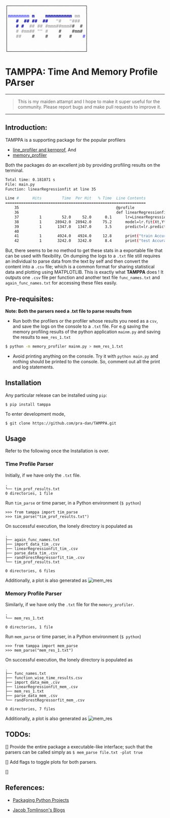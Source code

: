 <!DOCTYPE html PUBLIC "-//W3C//DTD XHTML 1.0 Strict//EN"
   "http://www.w3.org/TR/xhtml1/DTD/xhtml1-strict.dtd">
<html xmlns="http://www.w3.org/1999/xhtml" lang="en" xml:lang="en"><head>
<title>Generated by libcaca 0.99.beta19</title>
</head><body>
<div style="font-family: monospace, fixed; font-weight: bold;">
<span style="">&#9484;&#9472;&#9472;&#9472;&#9472;&#9472;&#9472;&#9472;&#9472;&#9472;&#9472;&#9472;&#9472;&#9472;&#9472;&#9472;&#9472;&#9472;&#9472;&#9472;&#9472;&#9472;&#9472;&#9472;&#9472;&#9472;&#9472;&#9472;&#9472;&#9472;&#9488;</span><br />
<span style="">&#9474;&#160;&#160;&#160;&#160;&#160;&#160;&#160;&#160;&#160;&#160;&#160;&#160;&#160;&#160;&#160;&#160;&#160;&#160;&#160;&#160;&#160;&#160;&#160;&#160;&#160;&#160;&#160;&#160;&#160;&#9474;</span><br />
<span style="">&#9474;</span><span style=";color:#55f">mmmmmmmm</span><span style="">&#160;</span><span style=";color:#00a">m</span><span style="">&#160;&#160;&#160;&#160;</span><span style=";color:#00a">mmmmmmmmmm</span><span style="">&#160;</span><span style=";color:#aaa">mm</span><span style="">&#160;&#160;&#9474;</span><br />
<span style="">&#9474;&#160;&#160;&#160;</span><span style=";color:#00a">#</span><span style="">&#160;&#160;</span><span style=";color:#00a">##</span><span style="">&#160;</span><span style=";color:#00a">##</span><span style="">&#160;&#160;</span><span style=";color:#00a">##</span><span style="">&#160;&#160;&#160;</span><span style=";color:#aaa">&quot;#</span><span style="">&#160;&#160;&#160;</span><span style=";color:#aaa">&quot;###</span><span style="">&#160;&#160;&#9474;</span><br />
<span style="">&#9474;&#160;&#160;&#160;</span><span style=";color:#00a">#</span><span style="">&#160;</span><span style=";color:#00a">#</span><span style="">&#160;&#160;</span><span style=";color:#aaa">##</span><span style="">&#160;</span><span style=";color:#aaa">##</span><span style="">&#160;</span><span style=";color:#aaa">#mmm##mmm#</span><span style=";color:#555">#</span><span style="">&#160;&#160;</span><span style=";color:#555">#</span><span style="">&#160;&#9474;</span><br />
<span style="">&#9474;&#160;&#160;&#160;</span><span style=";color:#aaa">#</span><span style="">&#160;</span><span style=";color:#aaa">#mm##</span><span style="">&#160;</span><span style=";color:#aaa">&quot;&quot;</span><span style="">&#160;</span><span style=";color:#aaa">#</span><span style="">&#160;&#160;&#160;&#160;</span><span style=";color:#555">#</span><span style="">&#160;&#160;&#160;&#160;</span><span style=";color:#555">#mm#</span><span style="">&#160;&#9474;</span><br />
<span style="">&#9474;&#160;&#160;&#160;</span><span style=";color:#aaa">##</span><span style="">&#160;&#160;&#160;&#160;</span><span style=";color:#555">#</span><span style="">&#160;&#160;&#160;&#160;</span><span style=";color:#555">#</span><span style="">&#160;&#160;&#160;&#160;</span><span style=";color:#555">#</span><span style="">&#160;&#160;&#160;</span><span style=";color:#555">#</span><span style="">&#160;&#160;&#160;&#160;</span><span style=";color:#55f">#</span><span style="">&#9474;</span><br />
<span style="">&#9474;&#160;&#160;&#160;&#160;&#160;&#160;&#160;&#160;&#160;&#160;&#160;&#160;&#160;&#160;&#160;&#160;&#160;&#160;&#160;&#160;&#160;&#160;&#160;&#160;&#160;&#160;&#160;&#160;&#160;&#9474;</span><br />
<span style="">&#9474;&#160;&#160;&#160;&#160;&#160;&#160;&#160;&#160;&#160;&#160;&#160;&#160;&#160;&#160;&#160;&#160;&#160;&#160;&#160;&#160;&#160;&#160;&#160;&#160;&#160;&#160;&#160;&#160;&#160;&#9474;</span><br />
<span style="">&#9492;&#9472;&#9472;&#9472;&#9472;&#9472;&#9472;&#9472;&#9472;&#9472;&#9472;&#9472;&#9472;&#9472;&#9472;&#9472;&#9472;&#9472;&#9472;&#9472;&#9472;&#9472;&#9472;&#9472;&#9472;&#9472;&#9472;&#9472;&#9472;&#9472;&#9496;</span><br />
</div></body></html>

# TAMPPA: Time And Memory Profile PArser

---
> This is my maiden attampt and I hope to make it super useful for the community. Please report bugs and make pull requests to improve it.
---

## Introduction:

TAMPPA is a supporting package for the popular profilers
* [line_profiler and kernprof](https://github.com/pyutils/line_profiler/blob/master/README.rst), And
* [memory_profiler](https://github.com/pythonprofilers/memory_profiler)

Both the packages do an excellent job by providing profiling results on the terminal.

```bash
Total time: 0.181071 s
File: main.py
Function: linearRegressionfit at line 35

Line #      Hits         Time  Per Hit   % Time  Line Contents
==============================================================
    35                                           @profile
    36                                           def linearRegressionfit(Xt,Yt,Xts,Yts):
    37         1         52.0     52.0      0.1      lr=LinearRegression()
    38         1      28942.0  28942.0     75.2      model=lr.fit(Xt,Yt)
    39         1       1347.0   1347.0      3.5      predict=lr.predict(Xts)
    40                                           
    41         1       4924.0   4924.0     12.8      print("train Accuracy",lr.score(Xt,Yt))
    42         1       3242.0   3242.0      8.4      print("test Accuracy",lr.score(Xts,Yts))
```

But, there seems to be no method to get these stats in a exportable file that can be used with flexibility. On dumping the logs to a `.txt` file still requires an individual to parse data from the text by self and then convert the content into a `.csv` file; which is a common format for sharing statistical data and plotting using MATPLOTLIB. This is exactly what **TAMPPA** does ! It outputs one `.csv` file per function and another text file `func_names.txt` and `again_func_names.txt` for accessing these files easily.

## Pre-requisites:
**Note: Both the parsers need a .txt file to parse results from**

* Run both the profilers or the profiler whose results you need as a `csv`, and save the logs on the console to a `.txt` file. For e.g saving the memory profiling results of the python application `mainm.py` and saving the results to `mem_res_1.txt`

```bash
$ python -m memory_profiler mainm.py > mem_res_1.txt
```

*   Avoid printing anything on the console. Try it with `python main.py` and nothing should be printed to the console. So, comment out all the print and log statements.

## Installation
Any particular release can be installed using `pip`:
```shell
$ pip install tamppa
```

To enter development mode,
```shell
$ git clone https://github.com/pra-dan/TAMPPA.git
```
## Usage
Refer to the following once the Installation is over.

### Time Profile Parser
Initially, if we have only the `.txt` file.
```
.
└── tim_prof_results.txt
0 directories, 1 file
```

Run `tim_parse` or time parser, in a Python environment (`$ python`)
```
>>> from tamppa import tim_parse
>>> tim_parse("tim_prof_results.txt")
```

On successful execution, the lonely directory is populated as
```
.
├── again_func_names.txt
├── import_data_tim_.csv
├── linearRegressionfit_tim_.csv
├── parse_data_tim_.csv
├── randForestRegressorfit_tim_.csv
└── tim_prof_results.txt

0 directories, 6 files
```

Additionally, a plot is also generated as
![mem_res](https://github.com/pra-dan/TAMPPA/resources/tim_res.png)

### Memory Profile Parser
Similarly, if we have only the `.txt` file for the `memory_profiler`.
```
.
└── mem_res_1.txt

0 directories, 1 file
```

Run `mem_parse` or time parser, in a Python environment (`$ python`)
```
>>> from tamppa import mem_parse
>>> mem_parse("mem_res_1.txt")
```

On successful execution, the lonely directory is populated as
```
.
├── func_names.txt
├── function_wise_time_results.csv
├── import_data_mem_.csv
├── linearRegressionfit_mem_.csv
├── mem_res_1.txt
├── parse_data_mem_.csv
└── randForestRegressorfit_mem_.csv

0 directories, 7 files
```

Additionally, a plot is also generated as
![mem_res](https://github.com/pra-dan/TAMPPA/resources/mem_res.png)

## TODOs:
[] Provide the entire package a executable-like interface; such that the parsers can be called simply as `$ mem_parse file.txt -plot true`

[] Add flags to toggle plots for both parsers.

[]

## References:

* [Packaging Python Projects](https://packaging.python.org/tutorials/packaging-projects/)

* [Jacob Tomlinson's Blogs](https://www.jacobtomlinson.co.uk/series/creating-an-open-source-python-project-from-scratch/)
